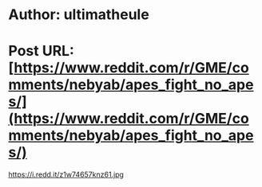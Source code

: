 # Author: ultimatheule
# Post URL: [https://www.reddit.com/r/GME/comments/nebyab/apes_fight_no_apes/](https://www.reddit.com/r/GME/comments/nebyab/apes_fight_no_apes/)


https://i.redd.it/z1w74657knz61.jpg